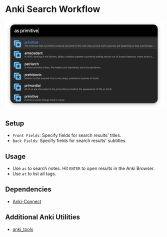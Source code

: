 # Anki Search Workflow

![](img/anki_search.png)

## Setup

- `Front Fields`: Specify fields for search results' titles.
- `Back Fields`: Specify fields for search results' subtitles.

## Usage

- Use `as` to search notes. Hit `ENTER` to open results in the Anki Browser.
- Use `at` to list all tags.

## Dependencies

- [Anki-Connect](https://github.com/FooSoft/anki-connect)

## Additional Anki Utilities

- [anki_tools](https://github.com/cdpath/anki_tools)

